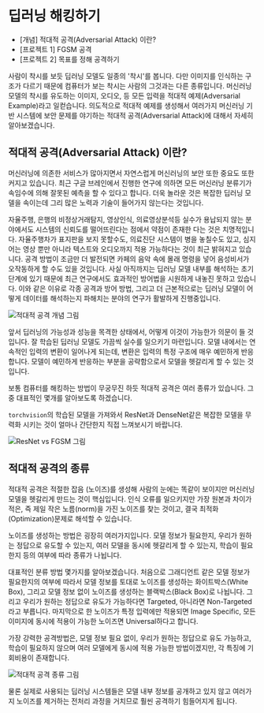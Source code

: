 # 딥러닝 해킹하기

* [개념] 적대적 공격(Adversarial Attack) 이란?
* [프로젝트 1] FGSM 공격
* [프로젝트 2] 목표를 정해 공격하기

사람이 착시를 보듯 딥러닝 모델도 일종의 '착시'를 봅니다. 
다만 이미지를 인식하는 구조가 다르기 때문에
컴퓨터가 보는 착시는 사람의 그것과는 다른 종류입니다.
머신러닝 모델의 착시를 유도하는 이미지, 오디오, 등 모든 입력을
적대적 예제(Adversarial Example)라고 일컫습니다.
의도적으로 적대적 예제를 생성해서
여러가지 머신러닝 기반 시스템에 보안 문제를 야기하는
적대적 공격(Adversarial Attack)에 대해서 자세히 알아보겠습니다.

## 적대적 공격(Adversarial Attack) 이란?

머신러닝에 의존한 서비스가 많아지면서
자연스럽게 머신러닝의 보안 또한 중요도 또한 커지고 있습니다.
최근 구글 브레인에서 진행한 연구에 의하면 모든 머신러닝 분류기가
속임수에 의해 잘못된 예측을 할 수 있다고 합니다.
더욱 놀라운 것은 복잡한 딥러닝 모델을 속이는데
그리 많은 노력과 기술이 들어가지 않는다는 것입니다.

자율주행, 은행의 비정상거래탐지, 영상인식, 의료영상분석등
실수가 용납되지 않는 분야에서도
시스템의 신뢰도를 떨어뜨린다는 점에서 약점이 존재한 다는 것은 치명적입니다.
자율주행차가 표지판을 보지 못할수도, 의료진단 시스템이 병을 놓칠수도 있고,
심지어는 영상 뿐만 아니라 텍스트와 오디오까지 적용 가능하다는 것이
최근 밝혀지고 있습니다.
공격 방법이 조금만 더 발전되면 카페의 음악 속에 몰래 명령을 넣어
음성비서가 오작동하게 할 수도 있을 것입니다.
사실 아직까지는 딥러닝 모델 내부를 해석하는 초기 단계에 있기 때문에
최근 연구에서도 효과적인 방어법을 시원하게 내놓진 못하고 있습니다.
이와 같은 이유로 각종 공격과 방어 방법, 그리고 더 근본적으로는
딥러닝 모델이 어떻게 데이터를 해석하는지 파해치는 분야의 연구가
활발하게 진행중입니다.

![적대적 공격 개념 그림]()

앞서 딥러닝의 가능성과 성능을 목격한 상태에서,
어떻게 이것이 가능한가 의문이 들 것입니다.
잘 학습된 딥러닝 모델도 가끔씩 실수를 일으키기 마련입니다.
모델 내에서는 연속적인 입력의 변환이 일어나게 되는데,
변환은 입력의 특정 구조에 매우 예민하게 반응합니다.
모델이 예민하게 반응하는 부분을 공략함으로서
모델을 헷갈리게 할 수 있는 것입니다.

보통 컴퓨터를 해킹하는 방법이 무궁무진 하듯
적대적 공격은 여러 종류가 있습니다.
그중 대표적인 몇개를 알아보도록 하겠습니다.

`torchvision`의 학습된 모델을 가져와서
ResNet과 DenseNet같은 복잡한 모델을 무력화 시키는 것이
얼마나 간단한지 직접 느껴보시기 바랍니다.

![ResNet vs FGSM 그림]()


## 적대적 공격의 종류

적대적 공격은 적절한 잡음 (노이즈)를 
생성해 사람의 눈에는 똑같이 보이지만 머신러닝 모델을 헷갈리게 만드는 것이 핵심입니다.
인식 오류를 일으키지만 가장 원본과 차이가 적은,
즉 제일 작은 노름(norm)을 가진 노이즈를 찾는 것이고,
결국 최적화(Optimization)문제로 해석할 수 있습니다.

노이즈를 생성하는 방법은 굉장히 여러가지입니다.
모델 정보가 필요한지,
우리가 원하는 정답으로 유도할 수 있는지,
여러 모델을 동시에 헷갈리게 할 수 있는지,
학습이 필요한지 등의 여부에 따라 종류가 나뉩니다.

대표적인 분류 방법 몇가지를 알아보겠습니다.
처음으로 그래디언트 같은 모델 정보가 필요한지의 여부에 따라서
모델 정보를 토대로 노이즈를 생성하는 화이트박스(White Box),
그리고 모델 정보 없이 노이즈를 생성하는 블랙박스(Black Box)로 나뉩니다.
그리고 우리가 원하는 정답으로 유도가 가능하다면 Targeted,
아니라면 Non-Targeted라고 부릅니다.
마지막으로 한 노이즈가 특정 입력에만 적용되면 Image Specific,
모든 이미지에 동시에 적용이 가능한 노이즈면 Universal하다고 합니다.

가장 강력한 공격방법은, 모델 정보 필요 없이,
우리가 원하는 정답으로 유도 가능하고,
학습이 필요하지 않으며 여러 모델에게 동시에 적용 가능한 방법이겠지만,
각 특징에 기회비용이 존재합니다.

![적대적 공격 종류 그림]()

물론 실제로 사용되는 딥러닝 시스템들은
모델 내부 정보를 공개하고 있지 않고 여러가지 노이즈를 제거하는
전처리 과정을 거치므로 훨씬 공격하기 힘들어지게 됩니다.
